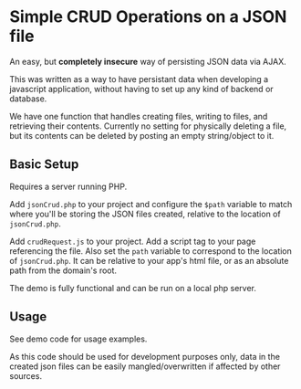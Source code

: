 Simple CRUD Operations on a JSON file
===

An easy, but **completely insecure** way of persisting JSON data via AJAX.

This was written as a way to have persistant data when developing a javascript application, 
without having to set up any kind of backend or database.

We have one function that handles creating files, writing to files, and retrieving their contents. Currently no setting for physically deleting a file, but its contents can be deleted by posting an empty string/object to it.

Basic Setup
---

Requires a server running PHP.

Add `jsonCrud.php` to your project and configure the `$path` variable to match where you'll be storing the JSON files created, relative to the location of `jsonCrud.php`.

Add `crudRequest.js` to your project. Add a script tag to your page referencing the file. Also set the `path` variable to correspond to the location of `jsonCrud.php`. It can be relative to your app's html file, or as an absolute path from the domain's root.

The demo is fully functional and can be run on a local php server.

Usage
---

See demo code for usage examples.

As this code should be used for development purposes only, data in the created json files can be easily mangled/overwritten if affected by other sources.